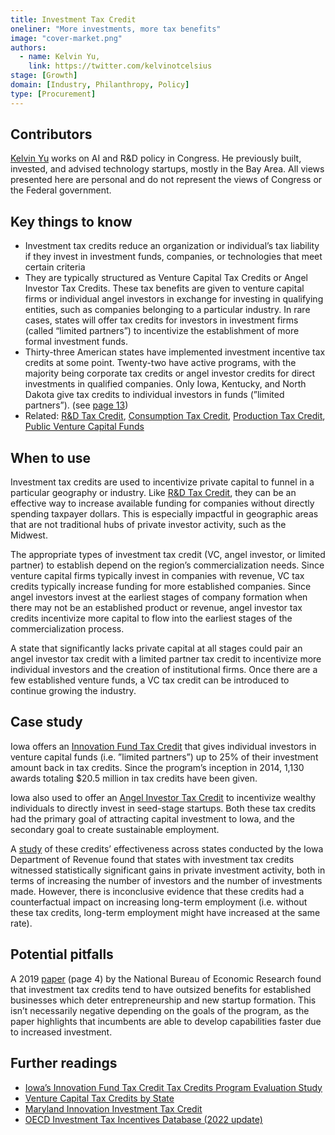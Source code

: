 ```yaml
---
title: Investment Tax Credit
oneliner: "More investments, more tax benefits"
image: "cover-market.png"
authors:
  - name: Kelvin Yu,
    link: https://twitter.com/kelvinotcelsius
stage: [Growth]
domain: [Industry, Philanthropy, Policy]
type: [Procurement]
---
```


## Contributors

[Kelvin Yu](https://www.kelv.me/) works on AI and R&D policy in Congress. He previously built, invested, and advised technology startups, mostly in the Bay Area. All views presented here are personal and do not represent the views of Congress or the Federal government.

## Key things to know

- Investment tax credits reduce an organization or individual’s tax liability if they invest in investment funds, companies, or technologies that meet certain criteria
- They are typically structured as Venture Capital Tax Credits or Angel Investor Tax Credits. These tax benefits are given to venture capital firms or individual angel investors in exchange for investing in qualifying entities, such as companies belonging to a particular industry. In rare cases, states will offer tax credits for investors in investment firms (called “limited partners”) to incentivize the establishment of more formal investment funds.
- Thirty-three American states have implemented investment incentive tax credits at some point. Twenty-two have active programs, with the majority being corporate tax credits or angel investor credits for direct investments in qualified companies. Only Iowa, Kentucky, and North Dakota give tax credits to individual investors in funds (”limited partners”). (see [page 13](https://tax.iowa.gov/sites/default/files/2022-12/2022InnovationFundTaxCreditStudy.pdf))
- Related: [R&D Tax Credit](R&D%20Tax%20Credit%207ec54a05f43e4f09b153ae662cf14cd3.md), [Consumption Tax Credit](Consumption%20Tax%20Credit%20c82c9f15cf754987ae63325f40be3566.md), [Production Tax Credit](Production%20Tax%20Credit%2056312236373c409b9620a3759a1ce134.md), [Public Venture Capital Funds](Public%20Venture%20Capital%20Funds%206fc42cbaa07247f5ac475a769be75195.md)

## When to use

Investment tax credits are used to incentivize private capital to funnel in a particular geography or industry. Like [R&D Tax Credit](R&D%20Tax%20Credit%207ec54a05f43e4f09b153ae662cf14cd3.md), they can be an effective way to increase available funding for companies without directly spending taxpayer dollars. This is especially impactful in geographic areas that are not traditional hubs of private investor activity, such as the Midwest.

The appropriate types of investment tax credit (VC, angel investor, or limited partner) to establish depend on the region’s commercialization needs. Since venture capital firms typically invest in companies with revenue, VC tax credits typically increase funding for more established companies. Since angel investors invest at the earliest stages of company formation when there may not be an established product or revenue, angel investor tax credits incentivize more capital to flow into the earliest stages of the commercialization process.

A state that significantly lacks private capital at all stages could pair an angel investor tax credit with a limited partner tax credit to incentivize more individual investors and the creation of institutional firms. Once there are a few established venture funds, a VC tax credit can be introduced to continue growing the industry.

## Case study

Iowa offers an [Innovation Fund Tax Credit](https://www.iowaeda.com/innovate/innovation-fund-tax-credit/) that gives individual investors in venture capital funds (i.e. ”limited partners”) up to 25% of their investment amount back in tax credits. Since the program’s inception in 2014, 1,130 awards totaling $20.5 million in tax credits have been given.

Iowa also used to offer an [Angel Investor Tax Credit](https://www.iowaeda.com/innovate/angel-investor-tax-credit/) to incentivize wealthy individuals to directly invest in seed-stage startups. Both these tax credits had the primary goal of attracting capital investment to Iowa, and the secondary goal to create sustainable employment.

A [study](https://tax.iowa.gov/sites/default/files/2022-12/2022InnovationFundTaxCreditStudy.pdf) of these credits’ effectiveness across states conducted by the Iowa Department of Revenue found that states with investment tax credits witnessed statistically significant gains in private investment activity, both in terms of increasing the number of investors and the number of investments made. However, there is inconclusive evidence that these credits had a counterfactual impact on increasing long-term employment (i.e. without these tax credits, long-term employment might have increased at the same rate).

## Potential pitfalls

A 2019 [paper](https://www.nber.org/system/files/working_papers/w26099/w26099.pdf) (page 4) by the National Bureau of Economic Research found that investment tax credits tend to have outsized benefits for established businesses which deter entrepreneurship and new startup formation. This isn’t necessarily negative depending on the goals of the program, as the paper highlights that incumbents are able to develop capabilities faster due to increased investment.

## Further readings

- [Iowa’s Innovation Fund Tax Credit Tax Credits Program Evaluation Study](https://tax.iowa.gov/sites/default/files/2022-12/2022InnovationFundTaxCreditStudy.pdf)
- [Venture Capital Tax Credits by State](https://valeofinancial.com/_main_site/wp-content/uploads/2017/09/State-Specific-Venture-Capital-Tax-Credits.pdf)
- [Maryland Innovation Investment Tax Credit](https://commerce.maryland.gov/fund/programs-for-businesses/innovation-investment)
- [OECD Investment Tax Incentives Database (2022 update)](https://www.oecd.org/investment/investment-policy/oecd-investment-tax-incentives-database-2022-update-brochure.pdf)
